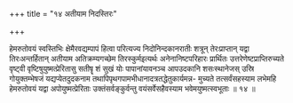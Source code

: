 +++
title = "१४ अतीयाम निदस्तिरः"

+++

हेमरुतोवयं स्वस्तिभिः क्षेमैरवद्यम्पापं हित्वा परित्यज्य निदोनिन्दकानरातीः शत्रून् तेरःप्राप्तान् यद्वा तिरःअन्तर्हितान् अतीयाम अतिक्रम्यगच्छेम तिरस्कुर्मइत्यर्थः अनेनानिष्टपरिहारः प्रार्थितः उत्तरेणेष्टप्राप्तिरुच्यते वृष्ट्वी वृष्टिषुयुष्मत्प्रेरितासु सतीषॄ शं सुखं योः पापानांयावनञ्च आपउदकानि शसःस्थानेजस् उस्रि गोयुक्तम्भेषजं यद्यप्येतदुदकनाम तथापिपृथगपामभीधानादत्रतद्धेतुकार्यमन्न- मुच्यते तत्सर्वंसहस्याम लभेमहि हेमरुतोवयं यद्वा अपोयुष्मत्प्रेरिताः उक्तंसर्वङ्कुर्वन्तु वयंसर्वेसहैवस्याम भवेमयुष्मत्स्वभूताः ॥ १४ ॥